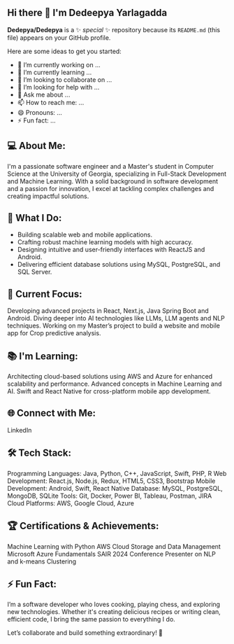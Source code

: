 ## Hi there 👋 I'm Dedeepya Yarlagadda

**Dedepya/Dedepya** is a ✨ _special_ ✨ repository because its `README.md` (this file) appears on your GitHub profile.

Here are some ideas to get you started:

- 🔭 I’m currently working on ...
- 🌱 I’m currently learning ...
- 👯 I’m looking to collaborate on ...
- 🤔 I’m looking for help with ...
- 💬 Ask me about ...
- 📫 How to reach me: ...
- 😄 Pronouns: ...
- ⚡ Fun fact: ...


## 💻 About Me:
I'm a passionate software engineer and a Master's student in Computer Science at the University of Georgia, specializing in Full-Stack Development and Machine Learning. With a solid background in software development and a passion for innovation, I excel at tackling complex challenges and creating impactful solutions.

## 🌟 What I Do:
- Building scalable web and mobile applications.
- Crafting robust machine learning models with high accuracy.
- Designing intuitive and user-friendly interfaces with ReactJS and Android.
- Delivering efficient database solutions using MySQL, PostgreSQL, and SQL Server.

## 🚀 Current Focus:
Developing advanced projects in React, Next.js, Java Spring Boot and Android.
Diving deeper into AI technologies like LLMs, LLM agents and NLP techniques.
Working on my Master’s project to build a website and mobile app for Crop predictive analysis.

## 📚 I'm Learning:
Architecting cloud-based solutions using AWS and Azure for enhanced scalability and performance.
Advanced concepts in Machine Learning and AI.
Swift and React Native for cross-platform mobile app development.

## 🌐 Connect with Me:
LinkedIn

## 🛠️ Tech Stack:
Programming Languages: Java, Python, C++, JavaScript, Swift, PHP, R
Web Development: React.js, Node.js, Redux, HTML5, CSS3, Bootstrap
Mobile Development: Android, Swift, React Native
Database: MySQL, PostgreSQL, MongoDB, SQLite
Tools: Git, Docker, Power BI, Tableau, Postman, JIRA
Cloud Platforms: AWS, Google Cloud, Azure

## 🏆 Certifications & Achievements:
Machine Learning with Python
AWS Cloud Storage and Data Management
Microsoft Azure Fundamentals
SAIR 2024 Conference Presenter on NLP and k-means Clustering

## ⚡ Fun Fact:
I’m a software developer who loves cooking, playing chess, and exploring new technologies. Whether it's creating delicious recipes or writing clean, efficient code, I bring the same passion to everything I do.

Let’s collaborate and build something extraordinary! 🚀
